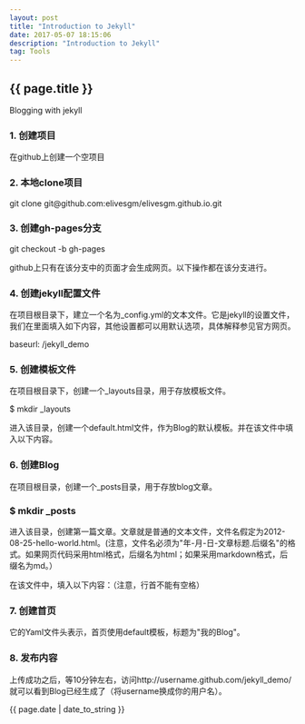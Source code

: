 ```yaml
---
layout: post
title: "Introduction to Jekyll"
date: 2017-05-07 18:15:06 
description: "Introduction to Jekyll"
tag: Tools
---
```



<h2>{{ page.title }}</h2>
<p>Blogging with jekyll</p>

<h3>1. 创建项目</h3>
<p>在github上创建一个空项目</p>

<h3>2. 本地clone项目</h3>
<p>git clone git@github.com:elivesgm/elivesgm.github.io.git</p>

<h3>3. 创建gh-pages分支</h3>
<p>git checkout -b gh-pages</p>
<p>github上只有在该分支中的页面才会生成网页。以下操作都在该分支进行。</p>

<h3>4. 创建jekyll配置文件</h3>
<p>在项目根目录下，建立一个名为_config.yml的文本文件。它是jekyll的设置文件，我们在里面填入如下内容，其他设置都可以用默认选项，具体解释参见官方网页。</p>
<p>baseurl: /jekyll_demo</p>

<h3>5. 创建模板文件</h3>
<p>在项目根目录下，创建一个_layouts目录，用于存放模板文件。</p>
<p>$ mkdir _layouts</p>
<p>进入该目录，创建一个default.html文件，作为Blog的默认模板。并在该文件中填入以下内容。</p>


<h3>6. 创建Blog</h3>
<p>在项目根目录，创建一个_posts目录，用于存放blog文章。</p>
<h3>$ mkdir _posts</h3>

<p>进入该目录，创建第一篇文章。文章就是普通的文本文件，文件名假定为2012-08-25-hello-world.html。(注意，文件名必须为"年-月-日-文章标题.后缀名"的格式。如果网页代码采用html格式，后缀名为html；如果采用markdown格式，后缀名为md。）</p>
<p>在该文件中，填入以下内容：（注意，行首不能有空格）</p>


<h3>7. 创建首页</h3>


<p>它的Yaml文件头表示，首页使用default模板，标题为"我的Blog"。</p>

<h3>8. 发布内容</h3>


<p>上传成功之后，等10分钟左右，访问http://username.github.com/jekyll_demo/就可以看到Blog已经生成了（将username换成你的用户名）。</code>

<p>{{ page.date | date_to_string }}</p>

